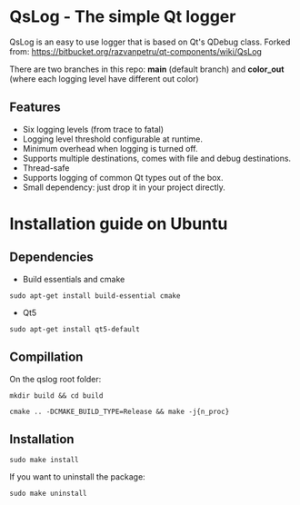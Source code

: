 # QsLog - The simple Qt logger

QsLog is an easy to use logger that is based on Qt's QDebug class. Forked from: https://bitbucket.org/razvanpetru/qt-components/wiki/QsLog

There are two branches in this repo: **main** (default branch) and **color_out** (where each logging level have different out color)

## Features
* Six logging levels (from trace to fatal)
* Logging level threshold configurable at runtime.
* Minimum overhead when logging is turned off.
* Supports multiple destinations, comes with file and debug destinations.
* Thread-safe
* Supports logging of common Qt types out of the box.
* Small dependency: just drop it in your project directly.

# Installation guide on Ubuntu

## Dependencies

* Build essentials and cmake
```
sudo apt-get install build-essential cmake
```

* Qt5
```
sudo apt-get install qt5-default
```

## Compillation

On the qslog root folder: 

```
mkdir build && cd build 
```

```
cmake .. -DCMAKE_BUILD_TYPE=Release && make -j{n_proc}
```

## Installation
```
sudo make install
```

If you want to uninstall the package:

```
sudo make uninstall
```
